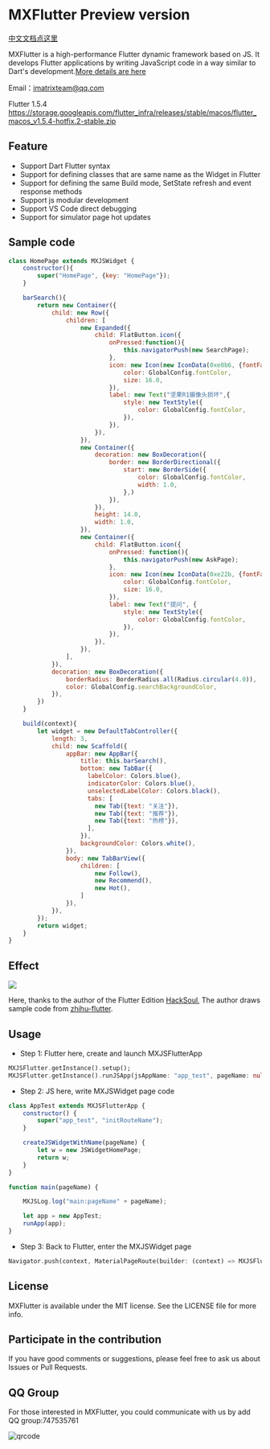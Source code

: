 # MXFlutter Preview version

[中文文档点这里](https://github.com/TGIF-iMatrix/MXFlutter/blob/master/README.md)

MXFlutter is a high-performance Flutter dynamic framework based on JS. It develops Flutter applications by writing JavaScript code in a way similar to Dart's development.[More details are here](https://github.com/TGIF-iMatrix/MXFlutter/blob/master/Documentation/introduceEnglish.md)

Email：imatrixteam@qq.com

Flutter 1.5.4  https://storage.googleapis.com/flutter_infra/releases/stable/macos/flutter_macos_v1.5.4-hotfix.2-stable.zip

## Feature

- Support Dart Flutter syntax
- Support for defining classes that are same name as the Widget in Flutter
- Support for defining the same Build mode, SetState refresh and event response methods
- Support js modular development
- Support VS Code direct debugging
- Support for simulator page hot updates

## Sample code

```JavaScript
class HomePage extends MXJSWidget {
    constructor(){
        super("HomePage", {key: "HomePage"});
    }

    barSearch(){
        return new Container({
            child: new Row({
                children: [
                    new Expanded({
                        child: FlatButton.icon({
                            onPressed:function(){
                                this.navigatorPush(new SearchPage);
                            },
                            icon: new Icon(new IconData(0xe8b6, {fontFamily: 'MaterialIcons'}),{
                                color: GlobalConfig.fontColor,
                                size: 16.0,
                            }),
                            label: new Text("坚果R1摄像头损坏",{
                                style: new TextStyle({
                                    color: GlobalConfig.fontColor,
                                }),
                            }),
                        }),
                    }),
                    new Container({
                        decoration: new BoxDecoration({
                            border: new BorderDirectional({
                                start: new BorderSide({
                                    color: GlobalConfig.fontColor,
                                    width: 1.0,
                                },)
                            }),
                        }),
                        height: 14.0,
                        width: 1.0,
                    }),
                    new Container({
                        child: FlatButton.icon({
                            onPressed: function(){
                                this.navigatorPush(new AskPage);
                            },
                            icon: new Icon(new IconData(0xe22b, {fontFamily: 'MaterialIcons'}),{
                                color: GlobalConfig.fontColor,
                                size: 16.0,
                            }),
                            label: new Text("提问", {
                                style: new TextStyle({
                                    color: GlobalConfig.fontColor,
                                }),
                            }),
                        }),
                    }),
                ],
            }),
            decoration: new BoxDecoration({
                borderRadius: BorderRadius.all(Radius.circular(4.0)),
                color: GlobalConfig.searchBackgroundColor,
            }),
        })
    }

    build(context){
        let widget = new DefaultTabController({
            length: 3,
            child: new Scaffold({
                appBar: new AppBar({
                    title: this.barSearch(),
                    bottom: new TabBar({
                      labelColor: Colors.blue(),
                      indicatorColor: Colors.blue(),
                      unselectedLabelColor: Colors.black(),
                      tabs: [
                        new Tab({text: "关注"}),
                        new Tab({text: "推荐"}),
                        new Tab({text: "热榜"}),
                      ],
                    }),
                    backgroundColor: Colors.white(),
                }),
                body: new TabBarView({
                    children: [
                        new Follow(),
                        new Recommend(),
                        new Hot(),
                    ]
                }),
            }),
        });
        return widget;
    }
}
``` 

## Effect

![](https://github.com/langbluesky/Image/blob/master/demo_0.gif?raw=true)

Here, thanks to the author of the Flutter Edition [HackSoul](https://github.com/HackSoul), The author draws sample code from [zhihu-flutter](https://github.com/HackSoul/zhihu-flutter).

## Usage

* Step 1: Flutter here, create and launch MXJSFlutterApp

```Dart
MXJSFlutter.getInstance().setup();
MXJSFlutter.getInstance().runJSApp(jsAppName: "app_test", pageName: null);
```

* Step 2: JS here, write MXJSWidget page code

```JavaScript
class AppTest extends MXJSFlutterApp {
    constructor() {
        super("app_test", "initRouteName");
    }

    createJSWidgetWithName(pageName) {
        let w = new JSWidgetHomePage;
        return w;
    }
}

function main(pageName) {

    MXJSLog.log("main:pageName" + pageName);

    let app = new AppTest;
    runApp(app);
}
``` 

* Step 3: Back to Flutter, enter the MXJSWidget page

```Dart
Navigator.push(context, MaterialPageRoute(builder: (context) => MXJSFlutter.getInstance().navigatorPushWithPageName("JSWidgetHomePage")));
``` 

## License

MXFlutter is available under the MIT license. See the LICENSE file for more info.

## Participate in the contribution

If you have good comments or suggestions, please feel free to ask us about Issues or Pull Requests.

## QQ Group

For those interested in MXFlutter, you could communicate with us by add QQ group:747535761

![qrcode](https://github.com/langbluesky/Image/blob/master/qrcode.png?raw=true)



